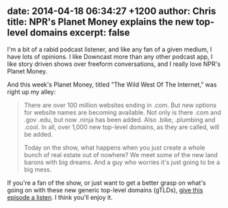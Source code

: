 date: 2014-04-18 06:34:27 +1200
author: Chris
title: NPR's Planet Money explains the new top-level domains
excerpt: false
----

I'm a bit of a rabid podcast listener, and like any fan of a given medium, I have lots of opinions. I like Downcast more than any other podcast app, I like story driven shows over freeform conversations, and I really love NPR's Planet Money. 

And this week's Planet Money, titled "The Wild West Of The Internet," was right up my alley:

> There are over 100 million websites ending in .com. But new options for website names are becoming available. Not only is there .com and .gov .edu, but now .ninja has been added. Also .bike, .plumbing and .cool. In all, over 1,000 new top-level domains, as they are called, will be added.
>
> Today on the show, what happens when you just create a whole bunch of real estate out of nowhere? We meet some of the new land barons with big dreams. And a guy who worries it's just going to be a big mess.

If you're a fan of the show, or just want to get a better grasp on what's going on with these new generic top-level domains (gTLDs), [give this episode a listen](http://www.npr.org/blogs/money/2014/04/16/303735386/episode-532-the-wild-west-of-the-internet). I think you'll enjoy it. 
